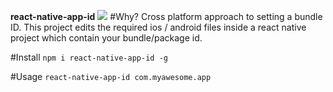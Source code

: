 **react-native-app-id**
<img src='http://g.recordit.co/e4AzJggTRY.gif'/>
#Why?
Cross platform approach to setting a bundle ID. This project edits the required ios / android files inside a react native project which contain your bundle/package id.

#Install
```npm i react-native-app-id -g```

#Usage
```react-native-app-id com.myawesome.app```
